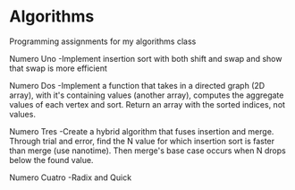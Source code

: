 # Algorithms

Programming assignments for my algorithms class

Numero Uno
-Implement insertion sort with both shift and swap and show that swap is more efficient

Numero Dos
-Implement a function that takes in a directed graph (2D array), with it's containing values (another array), computes the aggregate values of each vertex and sort.
Return an array with the sorted indices, not values.

Numero Tres
-Create a hybrid algorithm that fuses insertion and merge. Through trial and error, find the N value for which insertion sort is faster than merge (use nanotime). Then merge's base case occurs when N drops below the found value.

Numero Cuatro
-Radix and Quick
